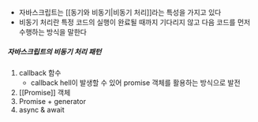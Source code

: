 - 자바스크립트는 [[동기와 비동기|비동기 처리]]라는 특성을 가지고 있다
- 비동기 처리란 특정 코드의 실행이 완료될 때까지 기다리지 않고 다음 코드를 먼저 수행하는 방식을 말한다

##### 자바스크립트의 비동기 처리 패턴
1. callback 함수
	- callback hell이 발생할 수 있어 promise 객체를 활용하는 방식으로 발전
2. [[Promise]] 객체
3. Promise + generator
4. async & await